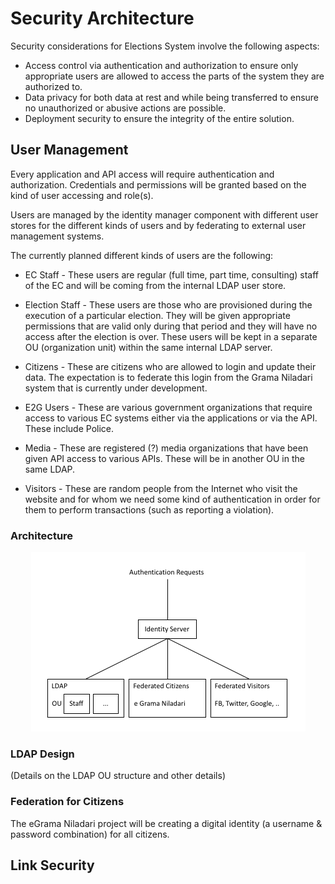 # Security Architecture

Security considerations for Elections System involve the following aspects:

* Access control via authentication and authorization to ensure only appropriate users are allowed to access the parts of the system they are authorized to.
* Data privacy for both data at rest and while being transferred to ensure no unauthorized or abusive actions are possible.
* Deployment security to ensure the integrity of the entire solution.

## User Management

Every application and API access will require authentication and  authorization. Credentials and permissions will be granted based on the kind of user accessing and role(s).

Users are managed by the identity manager component with different user stores for the different kinds of users and by federating to external user management systems. 

The currently planned different kinds of users are the following:

* EC Staff - These users are regular (full time, part time, consulting) staff of the EC and will be coming from the internal LDAP user store.

* Election Staff - These users are those who are provisioned during the execution of a particular election. They will be given appropriate permissions that are valid only during that period and they will have no access after the election is over. These users will be kept in a separate OU (organization unit) within the same internal LDAP server.

* Citizens - These are citizens who are allowed to login and update their data. The expectation is to federate this login from the Grama Niladari system that is currently under development.

* E2G Users - These are various government organizations that require access to various EC systems either via the applications or via the API. These include Police.

* Media - These are registered (?) media organizations that have been given API access to various APIs. These will be in another OU in the same LDAP.

* Visitors - These are random people from the Internet who visit the website and for whom we need some kind of authentication in order for them to perform transactions (such as reporting a violation).

### Architecture

<p align="center">
  <img src="umarch.png">
</p>

### LDAP Design

(Details on the LDAP OU structure and other details)

### Federation for Citizens

The eGrama Niladari project will be creating a digital identity (a username & password combination) for all citizens. 

## Link Security
